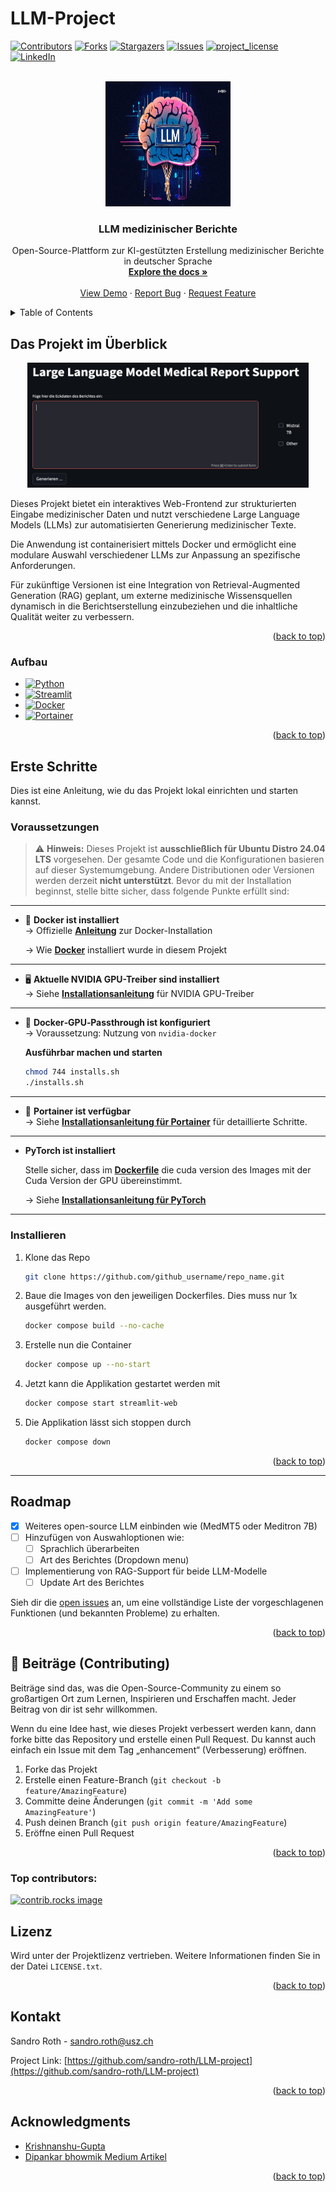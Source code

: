 <h1 id="readme-top">LLM-Project</h1>

[![Contributors][contributors-shield]][contributors-url]
[![Forks][forks-shield]][forks-url]
[![Stargazers][stars-shield]][stars-url]
[![Issues][issues-shield]][issues-url]
[![project_license][license-shield]][license-url]
[![LinkedIn][linkedin-shield]][linkedin-url]



<!-- PROJECT LOGO -->
<br />
<div align="center">
  <a href="https://github.com/sandro-roth/LLM-project">
    <img src="images/llm-applications-meta.jpg" alt="Logo" width="200" height="200">
  </a>

<h3 align="center">LLM medizinischer Berichte</h3>

  <p align="center">
    Open-Source-Plattform zur KI-gestützten Erstellung medizinischer Berichte in deutscher Sprache
    <br />
    <a href="https://github.com/sandro-roth/LLM-project"><strong>Explore the docs »</strong></a>
    <br />
    <br />
    <a href="https://github.com/sandro-roth/LLM-project">View Demo</a>
    &middot;
    <a href="https://github.com/sandro-roth/LLM-project/issues/new?labels=bug&template=bug-report---.md">Report Bug</a>
    &middot;
    <a href="https://github.com/sandro-roth/LLM-project/issues/new?labels=enhancement&template=feature-request---.md">Request Feature</a>
  </p>
</div>



<!-- TABLE OF CONTENTS -->
<details>
  <summary>Table of Contents</summary>
  <ol>
    <li>
      <a href="#Das-Projekt-im-Überblick">Das Projekt im Überblick</a>
      <ul>
        <li><a href="#aufbau">Aufbau</a></li>
      </ul>
    </li>
    <li>
      <a href="#erste-schritte">Erste Schritte</a>
      <ul>
        <li><a href="#Voraussetzungen">Voraussetzungen</a></li>
        <li><a href="#Installieren">Installieren</a></li>
      </ul>
    </li>
    <li><a href="#roadmap">Roadmap</a></li>
    <li><a href="#beiträge">Beiträge (Contributing)</a></li>
    <li><a href="#lizenz">Lizenz</a></li>
    <li><a href="#kontakt">Kontakt</a></li>
    <li><a href="#acknowledgments">Acknowledgments</a></li>
  </ol>
</details>

<!--
<li><a href="#usage">Usage</a></li>
-->

<!-- ABOUT THE PROJECT -->
## Das Projekt im Überblick

<p align="center">
  <img src="images/screenshot.png" alt="Screenshot" width="450" height="200">
</p>

Dieses Projekt bietet ein interaktives Web-Frontend zur strukturierten Eingabe medizinischer Daten und nutzt verschiedene Large Language Models (LLMs) zur automatisierten Generierung medizinischer Texte.

Die Anwendung ist containerisiert mittels Docker und ermöglicht eine modulare Auswahl verschiedener LLMs zur Anpassung an spezifische Anforderungen.

Für zukünftige Versionen ist eine Integration von Retrieval-Augmented Generation (RAG) geplant, um externe medizinische Wissensquellen dynamisch in die Berichtserstellung einzubeziehen und die inhaltliche Qualität weiter zu verbessern.

<!--
`github_username`, `repo_name`, `twitter_handle`, `linkedin_username`, `email_client`, `email`, `project_title`, `project_description`, `project_license`
-->

<p align="right">(<a href="#readme-top">back to top</a>)</p>



### Aufbau

* [![Python][python]][python]
* [![Streamlit][streamlit]][streamlit]
* [![Docker][docker]][docker]
* [![Portainer][portainer]][portainer]

<p align="right">(<a href="#readme-top">back to top</a>)</p>



<!-- GETTING STARTED -->
## Erste Schritte
Dies ist eine Anleitung, wie du das Projekt lokal einrichten und starten kannst.

### Voraussetzungen
> ⚠️ **Hinweis:** Dieses Projekt ist **ausschließlich für Ubuntu Distro 24.04 LTS** vorgesehen. Der gesamte Code und die Konfigurationen basieren auf dieser Systemumgebung. Andere Distributionen oder Versionen werden derzeit **nicht unterstützt**.
Bevor du mit der Installation beginnst, stelle bitte sicher, dass folgende Punkte erfüllt sind:
---
- 🐳 **Docker ist installiert**  
  → Offizielle **[Anleitung](https://docs.docker.com/engine/install/ubuntu)** zur Docker-Installation

  → Wie **[Docker](docs/docker-install.md)** installiert wurde in diesem Projekt
---


- 🖥️ **Aktuelle NVIDIA GPU-Treiber sind installiert**  
  → Siehe **[Installationsanleitung](docs/nvidia-gpu-treiber.md)** für NVIDIA GPU-Treiber
---

- 🔌 **Docker‑GPU‑Passthrough ist konfiguriert**  
  → Voraussetzung: Nutzung von `nvidia-docker`

  **Ausführbar machen und starten**   
     ```bash
     chmod 744 installs.sh
     ./installs.sh
     ```

---
- 🧩 **Portainer ist verfügbar**  
  → Siehe **[Installationsanleitung für Portainer](docs/portainer-install.md)** für detaillierte Schritte.
---

- **PyTorch ist installiert**
  
  Stelle sicher, dass im **[Dockerfile](LLMs/Meditron7B/Dockerfile)** die cuda version des Images
  mit der Cuda Version der GPU übereinstimmt.
  
  → Siehe **[Installationsanleitung für PyTorch](https://pytorch.org/get-started/locally)** 

---
### Installieren

1. Klone das Repo
   ```sh
   git clone https://github.com/github_username/repo_name.git
   ```
2. Baue die Images von den jeweiligen Dockerfiles. Dies muss nur 1x ausgeführt werden.
   ```sh
   docker compose build --no-cache
   ```
3. Erstelle nun die Container
   ```sh
   docker compose up --no-start
   ```
4. Jetzt kann die Applikation gestartet werden mit
   ```sh
   docker compose start streamlit-web
   ```
5. Die Applikation lässt sich stoppen durch
   ```sh
   docker compose down
   ```

<p align="right">(<a href="#readme-top">back to top</a>)</p>

---

<!-- USAGE EXAMPLES
## Usage


Use this space to show useful examples of how a project can be used. Additional screenshots, code examples and demos work well in this space. You may also link to more resources.

_For more examples, please refer to the [Documentation](https://example.com)_

<p align="right">(<a href="#readme-top">back to top</a>)</p>
-->


<!-- ROADMAP -->
## Roadmap

- [X] Weiteres open-source LLM einbinden wie (MedMT5 oder Meditron 7B)
- [ ] Hinzufügen von Auswahloptionen wie:
  - [ ] Sprachlich überarbeiten
  - [ ] Art des Berichtes (Dropdown menu)
- [ ] Implementierung von RAG-Support für beide LLM-Modelle
  - [ ] Update Art des Berichtes

Sieh dir die [open issues](https://github.com/github_username/repo_name/issues) an, um eine vollständige Liste der vorgeschlagenen Funktionen (und bekannten Probleme) zu erhalten.


<p align="right">(<a href="#readme-top">back to top</a>)</p>



<!-- CONTRIBUTING -->
## 🤝 Beiträge (Contributing)

Beiträge sind das, was die Open-Source-Community zu einem so großartigen Ort zum Lernen, Inspirieren und Erschaffen macht. Jeder Beitrag von dir ist sehr willkommen.

Wenn du eine Idee hast, wie dieses Projekt verbessert werden kann, dann forke bitte das Repository und erstelle einen Pull Request.
Du kannst auch einfach ein Issue mit dem Tag „enhancement“ (Verbesserung) eröffnen.

1. Forke das Projekt
2. Erstelle einen Feature-Branch (`git checkout -b feature/AmazingFeature`)
3. Committe deine Änderungen (`git commit -m 'Add some AmazingFeature'`)
4. Push deinen Branch (`git push origin feature/AmazingFeature`)
5. Eröffne einen Pull Request

<p align="right">(<a href="#readme-top">back to top</a>)</p>

### Top contributors:

<a href="https://github.com/sandro-roth/LLM-Project/graphs/contributors">
  <img src="https://contrib.rocks/image?repo=sandro-roth/LLM-Project" alt="contrib.rocks image" />
</a>



<!-- LICENSE -->
## Lizenz

Wird unter der Projektlizenz vertrieben. Weitere Informationen finden Sie in der Datei `LICENSE.txt`.

<p align="right">(<a href="#readme-top">back to top</a>)</p>



<!-- CONTACT -->
## Kontakt

Sandro Roth - sandro.roth@usz.ch

Project Link: [https://github.com/sandro-roth/LLM-project](https://github.com/sandro-roth/LLM-project)

<p align="right">(<a href="#readme-top">back to top</a>)</p>



<!-- ACKNOWLEDGMENTS -->
## Acknowledgments

* [Krishnanshu-Gupta](https://github.com/Krishnanshu-Gupta/RAG-LLM-Medical-Reports)
* [Dipankar bhowmik Medium Artikel](https://bhowmikd1984.medium.com/enhancing-medical-report-findings-with-retrieval-augmented-generation-rag-integrating-llm-models-7db3c478264b)

<p align="right">(<a href="#readme-top">back to top</a>)</p>



<!-- MARKDOWN LINKS & IMAGES -->
<!-- https://www.markdownguide.org/basic-syntax/#reference-style-links -->
[contributors-shield]: https://img.shields.io/github/contributors/sandro-roth/LLM-project.svg?style=for-the-badge
[contributors-url]: https://github.com/sandro-roth/LLM-project/graphs/contributors
[forks-shield]: https://img.shields.io/github/forks/sandro-roth/LLM-project.svg?style=for-the-badge
[forks-url]: https://github.com/sandro-roth/LLM-project/network/members
[stars-shield]: https://img.shields.io/github/stars/sandro-roth/LLM-project.svg?style=for-the-badge
[stars-url]: https://github.com/sandro-roth/LLM-project/stargazers
[issues-shield]: https://img.shields.io/github/issues/sandro-roth/LLM-project.svg?style=for-the-badge
[issues-url]: https://github.com/sandro-roth/LLM-project/issues
[license-shield]: https://img.shields.io/github/license/sandro-roth/LLM-project.svg?style=for-the-badge
[license-url]: https://github.com/sandro-roth/LLM-project/blob/master/LICENSE.txt
[linkedin-shield]: https://img.shields.io/badge/-LinkedIn-black.svg?style=for-the-badge&logo=linkedin&colorB=555
[linkedin-url]: https://www.linkedin.com/in/sandro-roth-80035080


[python]: https://img.shields.io/badge/Python-3776AB?style=for-the-badge&logo=python&logoColor=white
[streamlit]: https://img.shields.io/badge/Streamlit-FF4B4B?style=for-the-badge&logo=streamlit&logoColor=white
[docker]: https://img.shields.io/badge/Docker-2496ED?style=for-the-badge&logo=docker&logoColor=white
[portainer]: https://img.shields.io/badge/Portainer-13BEF9.svg?style=for-the-badge&logo=portainer&logoColor=white

